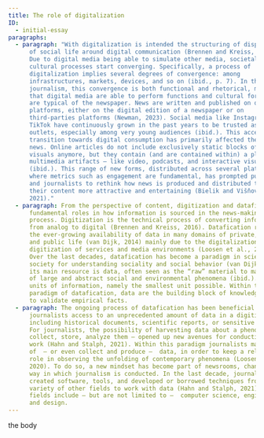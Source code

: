 ```yaml
---
title: The role of digitalization
ID:
  - initial-essay
paragraphs:
  - paragraph: "With digitalization is intended the structuring of disparate domains
      of social life around digital communication (Brennen and Kreiss, 2016).
      Due to digital media being able to simulate other media, societal and
      cultural processes start converging. Specifically, a process of
      digitalization implies several degrees of convergence: among
      infrastructures, markets, devices, and so on (ibid., p. 7). In the case of
      journalism, this convergence is both functional and rhetorical, meaning
      that digital media are able to perform functions and cultural forms that
      are typical of the newspaper. News are written and published on online
      platforms, either on the digital edition of a newspaper or on
      third-parties platforms (Newman, 2023). Social media like Instagram and
      TikTok have continuously grown in the past years to be trusted as news
      outlets, especially among very young audiences (ibid.). This accelerating
      transition towards digital consumption has primarily affected the form of
      news. Online articles do not include exclusively static blocks of text and
      visuals anymore, but they contain (and are contained within) a plethora of
      multimedia artifacts – like video, podcasts, and interactive visuals
      (ibid.). This range of new forms, distributed across several platforms
      where metrics such as engagement are fundamental, has prompted publishers
      and journalists to rethink how news is produced and distributed to make
      their content more attractive and entertaining (Bielik and Višňovský,
      2021)."
  - paragraph: From the perspective of content, digitization and datafication play
      fundamental roles in how information is sourced in the news-making
      process. Digitization is the technical process of converting information
      from analog to digital (Brennen and Kreiss, 2016). Datafication refers to
      the ever-growing availability of data in many domains of private, social,
      and public life (van Dijk, 2014) mainly due to the digitalization and
      digitization of services and media environments (Loosen et al., 2020).
      Over the last decades, datafication has become a paradigm in science and
      society for understanding sociality and social behavior (van Dijk, 2014);
      its main resource is data, often seen as the “raw” material to make sense
      of large and abstract social and environmental phenomena (ibid.). Data are
      units of information, namely the smallest unit possible. Within the
      paradigm of datafication, data are the building block of knowledge needed
      to validate empirical facts.
  - paragraph: The ongoing process of datafication has been beneficial in granting
      journalists access to an unprecedented amount of data in a digitized form,
      including historical documents, scientific reports, or sensitive records.
      For journalists, the possibility of harvesting data about a phenomenon –
      collect, store, analyze them – opened up new avenues for conducting their
      work (Hahn and Stalph, 2021). Within this paradigm journalists make sense
      of  – or even collect and produce –  data, in order to keep a relevant
      role in observing the unfolding of contemporary phenomena (Loosen et al.,
      2020). To do so, a new mindset has become part of newsrooms, changing the
      way in which journalism is conducted. In the last decade, journalists have
      created software, tools, and developed or borrowed techniques from a
      variety of other fields to work with data (Hahn and Stalph, 2021). These
      fields include – but are not limited to –  computer science, engineering,
      and design.
---
```

the body